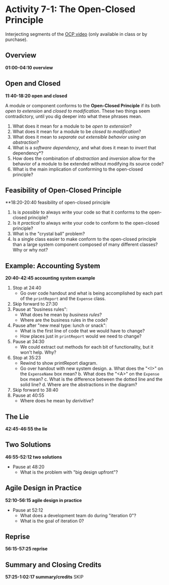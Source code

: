 # Activity 7-1: The Open-Closed Principle

Interjecting segments of the [OCP video](../videos/11-ocp.md) (only available in class or by purchase).

## Overview

**01:00-04:10 overview**

## Open and Closed

**11:40-18:20 open and closed**

A module or component conforms to the **Open-Closed Principle** if its both *open to extension* and *closed to modification*.  These two things seem contradictory, until you dig deeper into what these phrases mean.

1. What does it mean for a module to be *open to extension*?
2. What does it mean for a module to be *closed to modification*?
3. What does it mean to *separate out extensible behavior using an abstraction*?
4. What is a *software dependency*, and what does it mean to *invert* that dependency*?
5. How does the combination of *abstraction* and *inversion* allow for the behavior of a module to be extended without modifying its source code?
6. What is the main implication of conforming to the open-closed principle?

## Feasibility of Open-Closed Principle

**18:20-20:40 feasibility of open-closed principle
1. Is is *possible* to always write your code so that it conforms to the open-closed principle?
2. Is it *practical* to always write your code to conform to the open-closed principle?
3. What is the "crystal ball" problem?
4. Is a single class easier to make conform to the open-closed principle than a large system component composed of many different classes? Why or why not?

## Example: Accounting System

**20:40-42:45 accounting system example**

1. Stop at 24:40
   - Go over code handout and what is being accomplished by each part of the `printReport` and the `Expense` class.
2. Skip forward to 27:30
3. Pause at "business rules":
   - What does he mean by *business rules*?
   - Where are the business rules in the code?
4. Pause after "new meal type: lunch or snack":
   - What is the first line of code that we would have to change?
   - How places just in `printReport` would we need to change?
5. Pause at 34:30
   - We could extract out methods for each bit of functionality, but it won't help. Why?
6. Stop at 35:23
   - Rewind to show printReport diagram.
   - Go over handout with new system design. 
     a. What does the "&lt;I&gt;" on the `ExpenseName` box mean?
     b. What does the "&lt;A&gt;" on the `Expense` box mean? 
     c. What is the difference between the dotted line and the solid line?
     d. Where are the abstractions in the diagram?
7. Skip forward to 38:40
8. Pause at 40:55
   - Where does he mean by *derivitive*?

## The Lie ##

**42:45-46:55 the lie**

## Two Solutions ##

**46:55-52:12 two solutions**

- Pause at 48:20
   - What is the problem with "big design upfront"?

## Agile Design in Practice  ##

**52:10-56:15 agile design in practice**

- Pause at 52:12
   - What does a development team do during "iteration 0"?
   - What is the goal of iteration 0?

## Reprise

**56:15-57:25 reprise**

## Summary and Closing Credits

**57:25-1:02:17 summary/credits** SKIP
